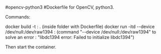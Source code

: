 #opencv-python3
#Dockerfile for OpenCV, python3. 

Commands:

docker build -t <name>:<tag> . (inside folder with Dockerfile)
docker run -itd --device /dev/null:/dev/raw1394 <name>:<tag> (command "--device /dev/null:/dev/raw1394" to solve an error : "libdc1394 error: Failed to initialize libdc1394")

Then start the container.
